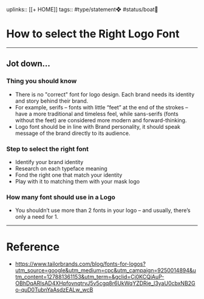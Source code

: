 uplinks:: [[+ HOME]]
tags:: #type/statement❖  #status/boat🚤 

# How to select the Right Logo Font
---
## Jot down...
### Thing you should know
- There is no "correct" font for logo design. Each brand needs its identity and story behind their brand. 
-  For example, serifs – fonts with little “feet” at the end of the strokes – have a more traditional and timeless feel, while sans-serifs (fonts without the feet) are considered more modern and forward-thinking.
- Logo font should be in line with Brand personality, it should speak message of the brand directly to its audience.

### Step to select the right font
- Identify your brand identity
- Research on each typeface meaning
- Fond the right one that match your identity
- Play with it to matching them with your mask logo

### How many font should use in a Logo
- You shouldn’t use more than 2 fonts in your logo – and usually, there’s only a need for 1.

---
# Reference
- https://www.tailorbrands.com/blog/fonts-for-logos?utm_source=google&utm_medium=cpc&utm_campaign=9250014894&utm_content=127881361153&utm_term=&gclid=Cj0KCQiAuP-OBhDqARIsAD4XHpfovnqtrvJ5v5cgq8r6UkWqYZDRie_l3yaU0cbxNB2Go-quD0TubnYaAsdzEALw_wcB